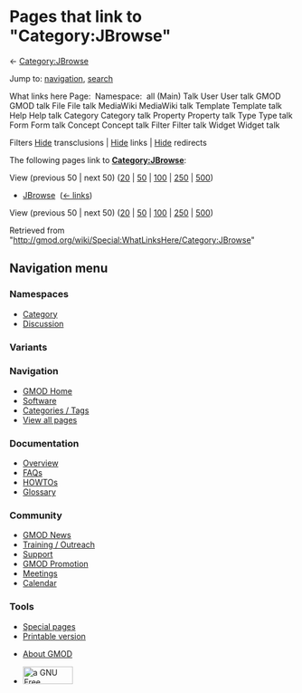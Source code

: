 <div id="mw-page-base" class="noprint">

</div>

<div id="mw-head-base" class="noprint">

</div>

<div id="content" class="mw-body" role="main">

<span id="top"></span>

<div id="mw-js-message" style="display:none;">

</div>



# <span dir="auto">Pages that link to "Category:JBrowse"</span>

<div id="bodyContent">

<div id="contentSub">

← [Category:JBrowse](/wiki/Category:JBrowse "Category:JBrowse")

</div>

<div id="jump-to-nav" class="mw-jump">

Jump to: [navigation](#mw-navigation), [search](#p-search)

</div>

<div id="mw-content-text">

What links here Page:  Namespace:  all (Main) Talk User User talk GMOD
GMOD talk File File talk MediaWiki MediaWiki talk Template Template talk
Help Help talk Category Category talk Property Property talk Type Type
talk Form Form talk Concept Concept talk Filter Filter talk Widget
Widget talk

Filters
[Hide](/mediawiki/index.php?title=Special:WhatLinksHere/Category:JBrowse&hidetrans=1 "Special:WhatLinksHere/Category:JBrowse")
transclusions \|
[Hide](/mediawiki/index.php?title=Special:WhatLinksHere/Category:JBrowse&hidelinks=1 "Special:WhatLinksHere/Category:JBrowse")
links \|
[Hide](/mediawiki/index.php?title=Special:WhatLinksHere/Category:JBrowse&hideredirs=1 "Special:WhatLinksHere/Category:JBrowse")
redirects

The following pages link to
**[Category:JBrowse](/wiki/Category:JBrowse "Category:JBrowse")**:

View (previous 50 \| next 50)
([20](/mediawiki/index.php?title=Special:WhatLinksHere/Category:JBrowse&limit=20 "Special:WhatLinksHere/Category:JBrowse")
\|
[50](/mediawiki/index.php?title=Special:WhatLinksHere/Category:JBrowse&limit=50 "Special:WhatLinksHere/Category:JBrowse")
\|
[100](/mediawiki/index.php?title=Special:WhatLinksHere/Category:JBrowse&limit=100 "Special:WhatLinksHere/Category:JBrowse")
\|
[250](/mediawiki/index.php?title=Special:WhatLinksHere/Category:JBrowse&limit=250 "Special:WhatLinksHere/Category:JBrowse")
\|
[500](/mediawiki/index.php?title=Special:WhatLinksHere/Category:JBrowse&limit=500 "Special:WhatLinksHere/Category:JBrowse"))

- [JBrowse](/wiki/JBrowse "JBrowse") ‎
  <span class="mw-whatlinkshere-tools">([←
  links](/mediawiki/index.php?title=Special:WhatLinksHere&target=JBrowse "Special:WhatLinksHere"))</span>

View (previous 50 \| next 50)
([20](/mediawiki/index.php?title=Special:WhatLinksHere/Category:JBrowse&limit=20 "Special:WhatLinksHere/Category:JBrowse")
\|
[50](/mediawiki/index.php?title=Special:WhatLinksHere/Category:JBrowse&limit=50 "Special:WhatLinksHere/Category:JBrowse")
\|
[100](/mediawiki/index.php?title=Special:WhatLinksHere/Category:JBrowse&limit=100 "Special:WhatLinksHere/Category:JBrowse")
\|
[250](/mediawiki/index.php?title=Special:WhatLinksHere/Category:JBrowse&limit=250 "Special:WhatLinksHere/Category:JBrowse")
\|
[500](/mediawiki/index.php?title=Special:WhatLinksHere/Category:JBrowse&limit=500 "Special:WhatLinksHere/Category:JBrowse"))

</div>

<div class="printfooter">

Retrieved from
"<http://gmod.org/wiki/Special:WhatLinksHere/Category:JBrowse>"

</div>

<div id="catlinks" class="catlinks catlinks-allhidden">

</div>

<div class="visualClear">

</div>

</div>

</div>

<div id="mw-navigation">

## Navigation menu

<div id="mw-head">



<div id="left-navigation">

<div id="p-namespaces" class="vectorTabs" role="navigation"
aria-labelledby="p-namespaces-label">

### Namespaces

- <span id="ca-nstab-category"><a href="/wiki/Category:JBrowse" accesskey="c"
  title="View the category page [c]">Category</a></span>
- <span id="ca-talk"><a
  href="/mediawiki/index.php?title=Category_talk:JBrowse&amp;action=edit&amp;redlink=1"
  accesskey="t"
  title="Discussion about the content page [t]">Discussion</a></span>

</div>

<div id="p-variants" class="vectorMenu emptyPortlet" role="navigation"
aria-labelledby="p-variants-label">

### 

### Variants[](#)

<div class="menu">

</div>

</div>

</div>

<div id="right-navigation">





</div>



</div>

</div>

</div>

<div id="mw-panel">

<div id="p-logo" role="banner">

<a href="/wiki/Main_Page"
style="background-image: url(http://gmod.org/images/GMOD-cogs.png);"
title="Visit the main page"></a>

</div>

<div id="p-Navigation" class="portal" role="navigation"
aria-labelledby="p-Navigation-label">

### Navigation

<div class="body">

- <span id="n-GMOD-Home">[GMOD Home](/wiki/Main_Page)</span>
- <span id="n-Software">[Software](/wiki/GMOD_Components)</span>
- <span id="n-Categories-.2F-Tags">[Categories /
  Tags](/wiki/Categories)</span>
- <span id="n-View-all-pages">[View all
  pages](/wiki/Special:AllPages)</span>

</div>

</div>

<div id="p-Documentation" class="portal" role="navigation"
aria-labelledby="p-Documentation-label">

### Documentation

<div class="body">

- <span id="n-Overview">[Overview](/wiki/Overview)</span>
- <span id="n-FAQs">[FAQs](/wiki/Category:FAQ)</span>
- <span id="n-HOWTOs">[HOWTOs](/wiki/Category:HOWTO)</span>
- <span id="n-Glossary">[Glossary](/wiki/Glossary)</span>

</div>

</div>

<div id="p-Community" class="portal" role="navigation"
aria-labelledby="p-Community-label">

### Community

<div class="body">

- <span id="n-GMOD-News">[GMOD News](/wiki/GMOD_News)</span>
- <span id="n-Training-.2F-Outreach">[Training /
  Outreach](/wiki/Training_and_Outreach)</span>
- <span id="n-Support">[Support](/wiki/Support)</span>
- <span id="n-GMOD-Promotion">[GMOD
  Promotion](/wiki/GMOD_Promotion)</span>
- <span id="n-Meetings">[Meetings](/wiki/Meetings)</span>
- <span id="n-Calendar">[Calendar](/wiki/Calendar)</span>

</div>

</div>

<div id="p-tb" class="portal" role="navigation"
aria-labelledby="p-tb-label">

### Tools

<div class="body">

- <span id="t-specialpages"><a href="/wiki/Special:SpecialPages" accesskey="q"
  title="A list of all special pages [q]">Special pages</a></span>
- <span id="t-print"><a
  href="/mediawiki/index.php?title=Special:WhatLinksHere/Category:JBrowse&amp;printable=yes"
  rel="alternate" accesskey="p"
  title="Printable version of this page [p]">Printable version</a></span>

</div>

</div>

</div>

</div>

<div id="footer" role="contentinfo">

- <span id="footer-places-about">[About
  GMOD](/wiki/GMOD:About "GMOD:About")</span>

<!-- -->

- <span id="footer-copyrightico">[<img src="http://www.gnu.org/graphics/gfdl-logo-small.png" width="88"
  height="31" alt="a GNU Free Documentation License" />](http://www.gnu.org/licenses/fdl-1.3.html)</span>




</div>
